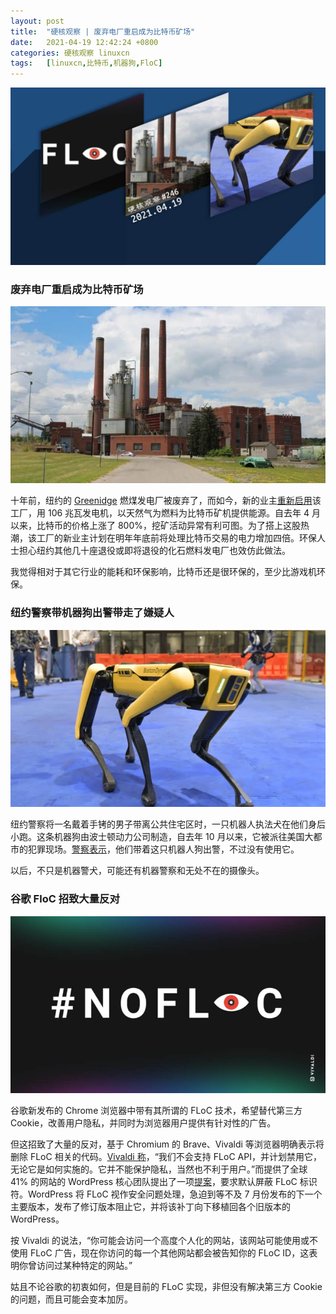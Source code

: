```yaml
---
layout: post
title:	"硬核观察 | 废弃电厂重启成为比特币矿场"
date:	2021-04-19 12:42:24 +0800 
categories:	硬核观察 linuxcn 
tags:	[linuxcn,比特币,机器狗,FloC]
---
```



![](/Asserts/Images/album/202104/19/124121oqqyznw00qtjptnn.jpg)


### 废弃电厂重启成为比特币矿场


![](/Asserts/Images/album/202104/19/124135zb3zspdi3siilbbt.jpg)


十年前，纽约的 [Greenidge](https://greenidgellc.com/) 燃煤发电厂被废弃了，而如今，新的业主[重新启用](https://www.nysfocus.com/2021/04/13/new-york-bitcoin-mining-threat/)该工厂，用 106 兆瓦发电机，以天然气为燃料为比特币矿机提供能源。自去年 4 月以来，比特币的价格上涨了 800%，挖矿活动异常有利可图。为了搭上这股热潮，该工厂的新业主计划在明年年底前将处理比特币交易的电力增加四倍。环保人士担心纽约其他几十座退役或即将退役的化石燃料发电厂也效仿此做法。


我觉得相对于其它行业的能耗和环保影响，比特币还是很环保的，至少比游戏机环保。


### 纽约警察带机器狗出警带走了嫌疑人


![](/Asserts/Images/album/202104/19/124156l85lmq2zwlxayll2.jpg)


纽约警察将一名戴着手铐的男子带离公共住宅区时，一只机器人执法犬在他们身后小跑。这条机器狗由波士顿动力公司制造，自去年 10 月以来，它被派往美国大都市的犯罪现场。[警察表示](https://gothamist.com/news/nypd-deploys-alarming-robot-dog-manhattan-public-housing-complex)，他们带着这只机器人狗出警，不过没有使用它。


以后，不只是机器警犬，可能还有机器警察和无处不在的摄像头。 


### 谷歌 FloC 招致大量反对


![](/Asserts/Images/album/202104/19/124210mme8y6nq1me9rrwe.jpg)


谷歌新发布的 Chrome 浏览器中带有其所谓的 FLoC 技术，希望替代第三方 Cookie，改善用户隐私，并同时为浏览器用户提供有针对性的广告。


但这招致了大量的反对，基于 Chromium 的 Brave、Vivaldi 等浏览器明确表示将删除 FLoC 相关的代码。[Vivaldi 称](https://vivaldi.com/blog/no-google-vivaldi-users-will-not-get-floced/)，“我们不会支持 FLoC API，并计划禁用它，无论它是如何实施的。它并不能保护隐私，当然也不利于用户。”而提供了全球 41% 的网站的 WordPress 核心团队提出了一项[提案](https://make.wordpress.org/core/2021/04/18/proposal-treat-floc-as-a-security-concern/)，要求默认屏蔽 FLoC 标识符。WordPress 将 FLoC 视作安全问题处理，急迫到等不及 7 月份发布的下一个主要版本，发布了修订版本阻止它，并将该补丁向下移植回各个旧版本的 WordPress。


按 Vivaldi 的说法，“你可能会访问一个高度个人化的网站，该网站可能使用或不使用 FLoC 广告，现在你访问的每一个其他网站都会被告知你的 FLoC ID，这表明你曾访问过某种特定的网站。”


姑且不论谷歌的初衷如何，但是目前的 FLoC 实现，非但没有解决第三方 Cookie 的问题，而且可能会变本加厉。
